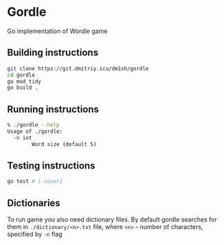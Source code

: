 # Gordle

Go implementation of Wordle game

## Building instructions

```bash
git clone https://git.dmitriy.icu/dm1sh/gordle
cd gordle
go mod tidy
go build .
```

## Running instructions

```bash
% ./gordle --help                                                                                                                                                              
Usage of ./gordle:
  -n int
        Word size (default 5)
```

## Testing instructions

```bash
go test # [-cover]
```

## Dictionaries

To run game you also need dictionary files. By default gordle searches for them in `./dictionary/<n>.txt` file, where `<n>` - number of characters, specified by `-n` flag
